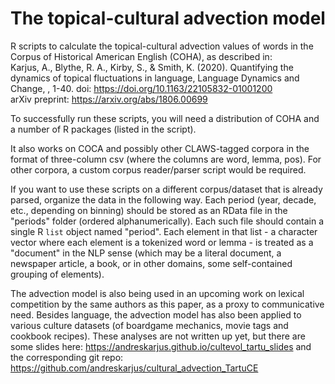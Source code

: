 # The topical-cultural advection model

R scripts to calculate the topical-cultural advection values of words in the Corpus of Historical American English (COHA), as described in:   
Karjus, A., Blythe, R. A., Kirby, S., & Smith, K. (2020). Quantifying the dynamics of topical fluctuations in language, Language Dynamics and Change, , 1-40. doi: https://doi.org/10.1163/22105832-01001200  
arXiv preprint: https://arxiv.org/abs/1806.00699

To successfully run these scripts, you will need a distribution of COHA and a number of R packages (listed in the script).

It also works on COCA and possibly other CLAWS-tagged corpora in the format of three-column csv (where the columns are word, lemma, pos). For other corpora, a custom corpus reader/parser script would be required.

If you want to use these scripts on a different corpus/dataset that is already parsed, organize the data in the following way. Each period (year, decade, etc., depending on binning) should be stored as an RData file in the "periods" folder (ordered alphanumerically). Each such file should contain a single R `list` object named "period". Each element in that list - a character vector where each element is a tokenized word or lemma - is treated as a "document" in the NLP sense (which may be a literal document, a newspaper article, a book, or in other domains, some self-contained grouping of elements). 

The advection model is also being used in an upcoming work on lexical competition by the same authors as this paper, as a proxy to communicative need.
Besides language, the advection model has also been applied to various culture datasets (of boardgame mechanics, movie tags and cookbook recipes). These analyses are not written up yet, but there are some slides here: https://andreskarjus.github.io/cultevol_tartu_slides and the corresponding git repo: https://github.com/andreskarjus/cultural_advection_TartuCE 
